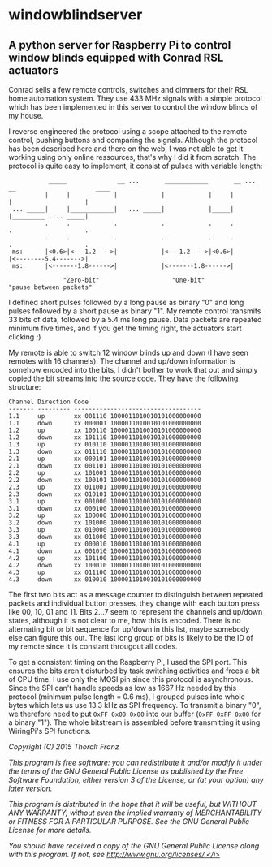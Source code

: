 # windowblindserver

## A python server for Raspberry Pi to control window blinds equipped with Conrad RSL actuators

Conrad sells a few remote controls, switches and dimmers for their RSL home automation system. They use 433 MHz signals with a simple protocol which has been implemented in this server to control the window blinds of my house. 

I reverse engineered the protocol using a scope attached to the remote control, pushing buttons and comparing the signals. Although the protocol has been described here and there on the web, I was not able to get it working using only online ressources, that's why I did it from scratch. The protocol is quite easy to implement, it consist of pulses with variable length:

```
           _____              __ ...       ____________       __ ... __                      ____
          |     |            |            |            |     |         |                    |
 ... _____|     |____________|   ... _____|            |_____|         |_________ .... _____|
          .     .            .            .            .     .         .                    .
          .     .            .            .            .     .         .                    .
 ms:      |<0.6>|<---1.2---->|            |<---1.2---->|<0.6>|         |<--------5.4------->|
 ms:      |<-------1.8------>|            |<-------1.8------>|

               "Zero-bit"                    "One-bit"                "pause between packets"
```

I defined short pulses followed by a long pause as binary "0" and long pulses followed by a short pause as binary "1". My remote control transmits 33 bits of data, followed by a 5.4 ms long pause. Data packets are repeated minimum five times, and if you get the timing right, the actuators start clicking :)

My remote is able to switch 12 window blinds up and down (I have seen remotes with 16 channels). The channel and up/down information is somehow encoded into the bits, I didn't bother to work that out and simply copied the bit streams into the source code. They have the following structure:
```
Channel Direction Code
------- --------- -----------------------------------
1.1     up        xx 001110 1000011010010101000000000
1.1     down      xx 000001 1000011010010101000000000
1.2     up        xx 100110 1000011010010101000000000
1.2     down      xx 101110 1000011010010101000000000
1.3     up        xx 010110 1000011010010101000000000
1.3     down      xx 011110 1000011010010101000000000
2.1     up        xx 000101 1000011010010101000000000
2.1     down      xx 001101 1000011010010101000000000
2.2     up        xx 101001 1000011010010101000000000
2.2     down      xx 100101 1000011010010101000000000
2.3     up        xx 011001 1000011010010101000000000
2.3     down      xx 010101 1000011010010101000000000
3.1     up        xx 001000 1000011010010101000000000
3.1     down      xx 000100 1000011010010101000000000
3.2     up        xx 100000 1000011010010101000000000
3.2     down      xx 101000 1000011010010101000000000
3.3     up        xx 010000 1000011010010101000000000
3.3     down      xx 011000 1000011010010101000000000
4.1     up        xx 000010 1000011010010101000000000
4.1     down      xx 001010 1000011010010101000000000
4.2     up        xx 101100 1000011010010101000000000
4.2     down      xx 100010 1000011010010101000000000
4.3     up        xx 011100 1000011010010101000000000
4.3     down      xx 010010 1000011010010101000000000
````

The first two bits act as a message counter to distinguish between repeated packets and individual button presses, they change with each button press like 00, 10, 01 and 11. Bits 2...7 seem to represent the channels and up/down states, although it is not clear to me, how this is encoded. There is no alternating bit or bit sequence for up/down in this list, maybe somebody else can figure this out. The last long group of bits is likely to be the ID of my remote since it is constant througout all codes.

To get a consistent timing on the Raspberry Pi, I used the SPI port. This ensures the bits aren't disturbed by task switching activities and frees a bit of CPU time. I use only the MOSI pin since this protocol is asynchronous. Since the SPI can't handle speeds as low as 1667 Hz needed by this protocol (minimum pulse length = 0.6 ms), I grouped pulses into whole bytes which lets us use 13.3 kHz as SPI frequency. To transmit a binary "0", we therefore need to put ```0xFF 0x00 0x00``` into our buffer (```0xFF 0xFF 0x00``` for a binary "1"). The whole bitstream is assembled before transmitting it using WiringPi's SPI functions.

<i>Copyright (C) 2015 Thoralt Franz

This program is free software: you can redistribute it and/or modify
it under the terms of the GNU General Public License as published by
the Free Software Foundation, either version 3 of the License, or
(at your option) any later version.

This program is distributed in the hope that it will be useful,
but WITHOUT ANY WARRANTY; without even the implied warranty of
MERCHANTABILITY or FITNESS FOR A PARTICULAR PURPOSE.  See the
GNU General Public License for more details.

You should have received a copy of the GNU General Public License
along with this program.  If not, see http://www.gnu.org/licenses/.</i>
